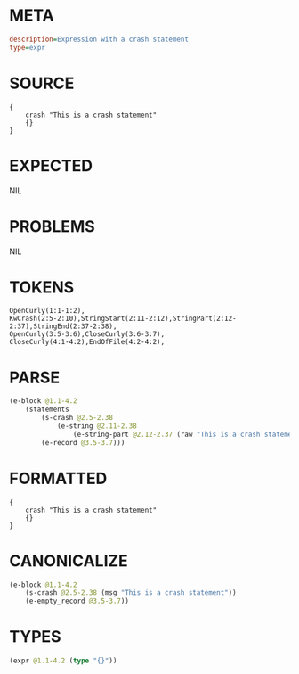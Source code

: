# META
~~~ini
description=Expression with a crash statement
type=expr
~~~
# SOURCE
~~~roc
{
    crash "This is a crash statement"
    {}
}
~~~
# EXPECTED
NIL
# PROBLEMS
NIL
# TOKENS
~~~zig
OpenCurly(1:1-1:2),
KwCrash(2:5-2:10),StringStart(2:11-2:12),StringPart(2:12-2:37),StringEnd(2:37-2:38),
OpenCurly(3:5-3:6),CloseCurly(3:6-3:7),
CloseCurly(4:1-4:2),EndOfFile(4:2-4:2),
~~~
# PARSE
~~~clojure
(e-block @1.1-4.2
	(statements
		(s-crash @2.5-2.38
			(e-string @2.11-2.38
				(e-string-part @2.12-2.37 (raw "This is a crash statement"))))
		(e-record @3.5-3.7)))
~~~
# FORMATTED
~~~roc
{
	crash "This is a crash statement"
	{}
}
~~~
# CANONICALIZE
~~~clojure
(e-block @1.1-4.2
	(s-crash @2.5-2.38 (msg "This is a crash statement"))
	(e-empty_record @3.5-3.7))
~~~
# TYPES
~~~clojure
(expr @1.1-4.2 (type "{}"))
~~~
